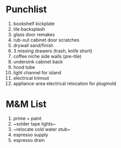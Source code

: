 # Punchlist

1. bookshelf kickplate
1. tile backsplash
1. glass door remakes
1. rub-out cabinet door scratches
1. drywall sand/finish
1. 3 missing drawers (trash, knife short)
1. coffee niche side walls (pre-tile)
1. undersink cabinet back
1. hood tube
1. light channel for island
1. electrical trimout
1. appliance-area electrical relocation for plugmold


# M&M List

1. prime + paint
1. ~solder tape lights~
1. ~relocate cold water stub~
1. espresso supply
1. espresso drain
